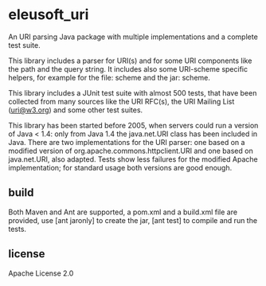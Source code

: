 eleusoft_uri
============

An URI parsing Java package with multiple implementations and a complete test suite.

This library includes a parser for URI(s) and for some URI components like the path and the query string. It includes also some URI-scheme specific helpers, for example for the file: scheme and the jar: scheme.

This library includes a JUnit test suite with almost 500 tests, that have been collected from many sources like the URI RFC(s), the URI Mailing List (uri@w3.org) and some other test suites.  

This library has been started before 2005, when servers could run a version of Java < 1.4: only from Java 1.4 the java.net.URI class has been included in Java. There are two implementations for the URI parser: one based on a modified version of org.apache.commons.httpclient.URI and one based on java.net.URI, also adapted. Tests show less failures for the modified Apache implementation; for standard usage both versions are good enough.

build
-----

Both Maven and Ant are supported, a pom.xml and a build.xml file are provided, use [ant jaronly] to create the jar, [ant test] to compile and run the tests.

license
-------

Apache License 2.0



